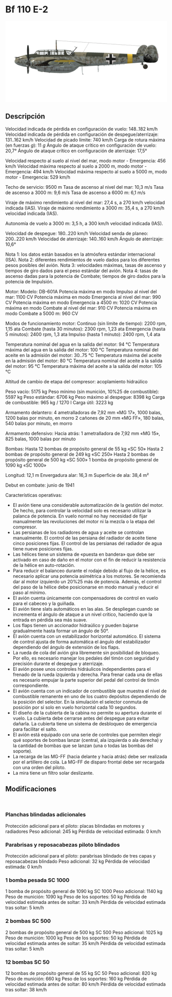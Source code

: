 ﻿# Bf 110 E-2

![bf110e2](../images/bf110e2.png)

## Descripción

Velocidad indicada de pérdida en configuración de vuelo: 148..182 km/h
Velocidad indicada de pérdida en configuración de despegue/aterrizaje: 131..162 km/h
Velocidad de picado límite: 740 km/h
Carga de rotura máxima (en fuerzas <i>g</i>): 11 <i>g</i>
Ángulo de ataque crítico en configuración de vuelo: 20,7°
Ángulo de ataque crítico en configuración de aterrizaje: 17,5°

Velocidad respecto al suelo al nivel del mar, modo motor - Emergencia: 456 km/h
Velocidad máxima respecto al suelo a 2000 m, modo motor - Emergencia: 494 km/h
Velocidad máxima respecto al suelo a 5000 m, modo motor - Emergencia: 529 km/h

Techo de servicio: 9500 m
Tasa de ascenso al nivel del mar: 10,3 m/s
Tasa de ascenso a 3000 m: 9,6 m/s
Tasa de ascenso a 6000 m: 6,1 m/s

Viraje de máximo rendimiento al nivel del mar: 27,4 s, a 270 km/h velocidad indicada (IAS).
Viraje de máximo rendimiento a 3000 m: 35,4 s, a 270 km/h velocidad indicada (IAS).

Autonomía de vuelo a 3000 m: 3,5 h, a 300 km/h velocidad indicada (IAS).

Velocidad de despegue: 180..220 km/h
Velocidad senda de planeo: 200..220 km/h
Velocidad de aterrizaje: 140..160 km/h
Ángulo de aterrizaje: 10,6°

Nota 1: los datos están basados en la atmósfera estándar internacional (ISA).
Nota 2: diferentes rendimientos de vuelo dados para los diferentes pesos posibles del avión.
Nota 3: velocidades máximas, tasas de ascenso y tiempos de giro dados para el peso estándar del avión.
Nota 4: tasas de ascenso dadas para la potencia de Combate; tiempos de giro dados para la potencia de Impulsión.

Motor:
Modelo: DB-601A
Potencia máxima en modo Impulso al nivel del mar: 1100 CV
Potencia máxima en modo Emergencia al nivel del mar: 990 CV
Potencia máxima en modo Emergencia a 4500 m: 1020 CV
Potencia máxima en modo Combate al nivel del mar: 910 CV
Potencia máxima en modo Combate a 5000 m: 960 CV

Modos de funcionamiento motor:
Continuo (sin límite de tiempo): 2200 rpm, 1,15 ata
Combate (hasta 30 minutos): 2300 rpm, 1,23 ata
Emergencia (hasta 5 minutos): 2400 rpm, 1,3 ata
Impulso (hasta 1 minuto): 2400 rpm, 1,4 ata

Temperatura nominal del agua en la salida del motor: 94 °C
Temperatura máxima del agua en la salida del motor: 100 °C
Temperatura nominal del aceite en la admisión del motor: 30..75 °C
Temperatura máxima del aceite en la admisión del motor: 80 °C
Temperatura nominal del aceite a la salida del motor: 95 °C
Temperatura máxima del aceite a la salida del motor: 105 °C

Altitud de cambio de etapa del compresor: acoplamiento hidraúlico

Peso vacío: 5175 kg
Peso mínimo (sin munición, 10%25 de combustible): 5597 kg
Peso estándar: 6706 kg
Peso máximo al despegue: 8398 kg
Carga de combustible: 965 kg / 1270 l
Carga útil: 3223 kg

Armamento delantero:
4 ametralladoras de 7,92 mm «MG 17», 1000 balas, 1200 balas por minuto, en morro
2 cañones de 20 mm «MG FF», 180 balas, 540 balas por minuto, en morro

Armamento defensivo:
Hacia atrás: 1 ametralladora de 7,92 mm «MG 15», 825 balas, 1000 balas por minuto

Bombas:
Hasta 12 bombas de propósito general de 55 kg «SC 50»
Hasta 2 bombas de propósito general de 249 kg «SC 250»
Hasta 2 bombas de propósito general de 500 kg «SC 500»
1 bomba de propósito general de 1090 kg «SC 1000»

Longitud: 12,1 m
Envergadura alar: 16,3 m
Superficie de ala: 38,4 m²

Debut en combate: junio de 1941

Características operativas:
- El avión tiene una considerable automatización de la gestión del motor. De hecho, para controlar la velocidad solo es necesario utilizar la palanca de potencia. En vuelo normal no hay necesidad de fijar manualmente las revoluciones del motor ni la mezcla o la etapa del compresor.
- Las persianas de los radiadores de agua y aceite se controlan manualmente. El control de las persiana del radiador de aceite tiene cinco posiciones fijas. El control de las persianas del radiador de agua tiene nueve posiciones fijas.
- Las hélices tiene un sistema de «puesta en bandera» que debe ser activado en caso de daño en el motor con el fin de reducir la resistencia de la hélice en auto-rotación.
- Para reducir el balanceo durante el rodaje debido al flujo de la hélice, es necesario aplicar una potencia asimétrica a los motores. Se recomienda dar al motor izquierdo un 20%25 más de potencia. Además, el control del paso de la hélice debe posicionarse en modo manual y reducir el paso al mínimo.
- El avión cuenta únicamente con compensadores de control en vuelo para el cabeceo y la guiñada.
- El avión tiene slats automáticos en las alas. Se despliegan cuando se incrementa el ángulo de ataque a un nivel crítico, haciendo que la entrada en pérdida sea más suave.
- Los flaps tienen un accionador hidraúlico y pueden bajarse gradualmente hasta formar un ángulo de 50°.
- El avión cuenta con un estabilizador horizontal automático. El sistema de control ajusta de forma automática el ángulo del estabilizador dependiendo del ángulo de extensión de los flaps.
- La rueda de cola del avión gira libremente sin posibilidad de bloqueo. Por ello, es necesario manejar los pedales del timón con seguridad y precisión durante el despegue y aterrizaje.
- El avión posee unos controles hidráulicos independientes para el frenado de la rueda izquierda y derecha. Para frenar cada una de ellas es necesario empujar la parte superior del pedal del control de timón correspondiente.
- El avión cuenta con un indicador de combustible que muestra el nivel de combustible remanente en uno de los cuatro depósitos dependiendo de la posición del selector. En la simulación el selector conmuta de posición por sí solo en vuelo horizontal cada 10 segundos.
- El diseño de la cubierta de la cabina no permite su apertura durante el vuelo. La cubierta debe cerrarse antes del despegue para evitar dañarla. La cubierta tiene un sistema de desbloqueo de emergencia para facilitar el salto.
- El avión está equipado con una serie de controles que permiten elegir qué soportes de bombas lanzar (central, ala izquierda o ala derecha) y la cantidad de bombas que se lanzan (una o todas las bombas del soporte).
- La recarga de las MG-FF (hacia delante y hacia atrás) debe ser realizada por el artillero de cola. La MG-FF de disparo frontal debe ser recargada con una orden del piloto.
- La mira tiene un filtro solar deslizante.

## Modificaciones
﻿


### Planchas blindadas adicionales

Protección adicional para el piloto: placas blindadas en motores y radiadores
Peso adicional: 245 kg
Pérdida de velocidad estimada: 0 km/h﻿


### Parabrisas y reposacabezas piloto blindados

Protección adicional para el piloto: parabrisas blindado de tres capas y reposacabezas blindado
Peso adicional: 32 kg
Pérdida de velocidad estimada: 0 km/h﻿


### 1 bomba pesada SC 1000

1 bomba de propósito general de 1090 kg SC 1000
Peso adicional: 1140 kg
Peso de munición: 1090 kg
Peso de los soportes: 50 kg
Pérdida de velocidad estimada antes de soltar: 33 km/h
Pérdida de velocidad estimada tras soltar: 5 km/h﻿


### 2 bombas SC 500

2 bombas de propósito general de 500 kg SC 500
Peso adicional: 1025 kg
Peso de munición: 1000 kg
Peso de los soportes: 50 kg
Pérdida de velocidad estimada antes de soltar: 35 km/h
Pérdida de velocidad estimada tras soltar: 5 km/h﻿


### 12 bombas SC 50

12 bombas de propósito general de 55 kg SC 50
Peso adicional: 820 kg
Peso de munición: 660 kg
Peso de los soportes: 160 kg
Pérdida de velocidad estimada antes de soltar: 80 km/h
Pérdida de velocidad estimada tras soltar: 38 km/h